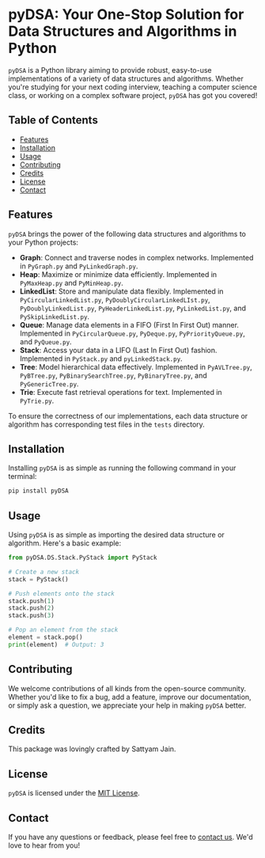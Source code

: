 
# pyDSA: Your One-Stop Solution for Data Structures and Algorithms in Python

`pyDSA` is a Python library aiming to provide robust, easy-to-use implementations of a variety of data structures and algorithms. Whether you're studying for your next coding interview, teaching a computer science class, or working on a complex software project, `pyDSA` has got you covered!

## Table of Contents

- [Features](#features)
- [Installation](#installation)
- [Usage](#usage)
- [Contributing](#contributing)
- [Credits](#credits)
- [License](#license)
- [Contact](#contact)

## Features

`pyDSA` brings the power of the following data structures and algorithms to your Python projects:

- **Graph**: Connect and traverse nodes in complex networks. Implemented in `PyGraph.py` and `PyLinkedGraph.py`.
- **Heap**: Maximize or minimize data efficiently. Implemented in `PyMaxHeap.py` and `PyMinHeap.py`.
- **LinkedList**: Store and manipulate data flexibly. Implemented in `PyCircularLinkedList.py`, `PyDoublyCircularLinkedLIst.py`, `PyDoublyLinkedList.py`, `PyHeaderLinkedList.py`, `PyLinkedList.py`, and `PySkipLinkedList.py`.
- **Queue**: Manage data elements in a FIFO (First In First Out) manner. Implemented in `PyCircularQueue.py`, `PyDeque.py`, `PyPriorityQueue.py`, and `PyQueue.py`.
- **Stack**: Access your data in a LIFO (Last In First Out) fashion. Implemented in `PyStack.py` and `pyLinkedStack.py`.
- **Tree**: Model hierarchical data effectively. Implemented in `PyAVLTree.py`, `PyBTree.py`, `PyBinarySearchTree.py`, `PyBinaryTree.py`, and `PyGenericTree.py`.
- **Trie**: Execute fast retrieval operations for text. Implemented in `PyTrie.py`.

To ensure the correctness of our implementations, each data structure or algorithm has corresponding test files in the `tests` directory.

## Installation

Installing `pyDSA` is as simple as running the following command in your terminal:

```bash
pip install pyDSA
```

## Usage

Using `pyDSA` is as simple as importing the desired data structure or algorithm. Here's a basic example:

```python
from pyDSA.DS.Stack.PyStack import PyStack

# Create a new stack
stack = PyStack()

# Push elements onto the stack
stack.push(1)
stack.push(2)
stack.push(3)

# Pop an element from the stack
element = stack.pop()
print(element)  # Output: 3
```

## Contributing

We welcome contributions of all kinds from the open-source community. Whether you'd like to fix a bug, add a feature, improve our documentation, or simply ask a question, we appreciate your help in making `pyDSA` better.

## Credits

This package was lovingly crafted by Sattyam Jain.

## License

`pyDSA` is licensed under the [MIT License](https://github.com/sattyamjjain/pyDSA/blob/main/LICENSE).

## Contact

If you have any questions or feedback, please feel free to [contact us](https://www.linkedin.com/in/sattyamjain/). We'd love to hear from you!
